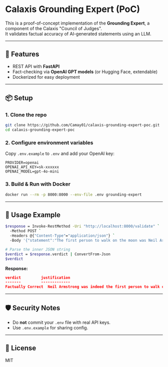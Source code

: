 # Calaxis Grounding Expert (PoC)

This is a proof-of-concept implementation of the **Grounding Expert**, a component of the Calaxis "Council of Judges".  
It validates factual accuracy of AI-generated statements using an LLM.

---

## 🚀 Features
- REST API with **FastAPI**
- Fact-checking via **OpenAI GPT models** (or Hugging Face, extendable)
- Dockerized for easy deployment

---

## 📦 Setup

### 1. Clone the repo
```bash
git clone https://github.com/Camay01/calaxis-grounding-expert-poc.git
cd calaxis-grounding-expert-poc
```

### 2. Configure environment variables
Copy `.env.example` to `.env` and add your OpenAI key:
```env
PROVIDER=openai
OPENAI_API_KEY=sk-xxxxxx
OPENAI_MODEL=gpt-4o-mini
```

### 3. Build & Run with Docker
```bash
docker run --rm -p 8000:8000 --env-file .env grounding-expert

```

---

## 🔎 Usage Example

```bash
$response = Invoke-RestMethod -Uri "http://localhost:8000/validate" `
  -Method POST `
  -Headers @{"Content-Type"="application/json"} `
  -Body '{"statement":"The first person to walk on the moon was Neil Armstrong."}'

# Parse the inner JSON string
$verdict = $response.verdict | ConvertFrom-Json
$verdict

```

**Response:**
```json
verdict         justification
-------         -------------
Factually Correct  Neil Armstrong was indeed the first person to walk on the moon on July 20, 1969, during the Apollo 11 mission.

```

---

## 🛡️ Security Notes
- Do **not** commit your `.env` file with real API keys.
- Use `.env.example` for sharing config.

---

## 📜 License
MIT
